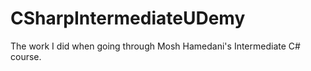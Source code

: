 # CSharpIntermediateUDemy
The work I did when going through Mosh Hamedani's Intermediate C# course.
